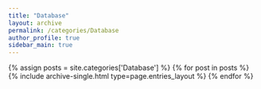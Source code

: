 ```yaml
---
title: "Database"
layout: archive
permalink: /categories/Database
author_profile: true
sidebar_main: true
---
```


{% assign posts = site.categories['Database'] %}
{% for post in posts %} {% include archive-single.html type=page.entries_layout %} {% endfor %}